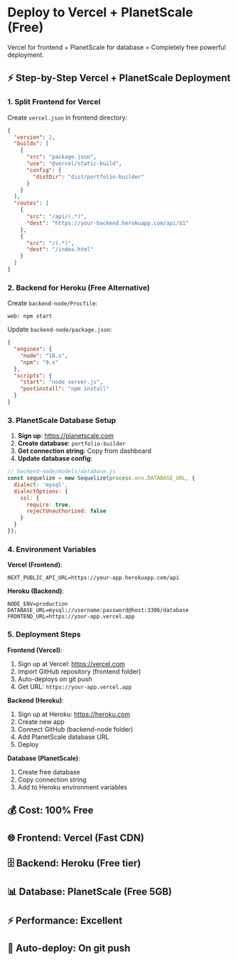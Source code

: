 # Deploy to Vercel + PlanetScale (Free)

Vercel for frontend + PlanetScale for database = Completely free powerful deployment.

## ⚡ Step-by-Step Vercel + PlanetScale Deployment

### 1. Split Frontend for Vercel

Create `vercel.json` in frontend directory:

```json
{
  "version": 2,
  "builds": [
    {
      "src": "package.json",
      "use": "@vercel/static-build",
      "config": {
        "distDir": "dist/portfolio-builder"
      }
    }
  ],
  "routes": [
    {
      "src": "/api/(.*)",
      "dest": "https://your-backend.herokuapp.com/api/$1"
    },
    {
      "src": "/(.*)",
      "dest": "/index.html"
    }
  ]
}
```

### 2. Backend for Heroku (Free Alternative)

Create `backend-node/Procfile`:

```
web: npm start
```

Update `backend-node/package.json`:

```json
{
  "engines": {
    "node": "18.x",
    "npm": "9.x"
  },
  "scripts": {
    "start": "node server.js",
    "postinstall": "npm install"
  }
}
```

### 3. PlanetScale Database Setup

1. **Sign up**: https://planetscale.com
2. **Create database**: `portfolio-builder`
3. **Get connection string**: Copy from dashboard
4. **Update database config**:

```javascript
// backend-node/models/database.js
const sequelize = new Sequelize(process.env.DATABASE_URL, {
  dialect: 'mysql',
  dialectOptions: {
    ssl: {
      require: true,
      rejectUnauthorized: false
    }
  }
});
```

### 4. Environment Variables

**Vercel (Frontend)**:
```
NEXT_PUBLIC_API_URL=https://your-app.herokuapp.com/api
```

**Heroku (Backend)**:
```
NODE_ENV=production
DATABASE_URL=mysql://username:password@host:3306/database
FRONTEND_URL=https://your-app.vercel.app
```

### 5. Deployment Steps

**Frontend (Vercel)**:
1. Sign up at Vercel: https://vercel.com
2. Import GitHub repository (frontend folder)
3. Auto-deploys on git push
4. Get URL: `https://your-app.vercel.app`

**Backend (Heroku)**:
1. Sign up at Heroku: https://heroku.com
2. Create new app
3. Connect GitHub (backend-node folder)
4. Add PlanetScale database URL
5. Deploy

**Database (PlanetScale)**:
1. Create free database
2. Copy connection string
3. Add to Heroku environment variables

## 💰 Cost: 100% Free
## 🌐 Frontend: Vercel (Fast CDN)
## 🗄️ Backend: Heroku (Free tier)
## 📊 Database: PlanetScale (Free 5GB)
## ⚡ Performance: Excellent
## 🔧 Auto-deploy: On git push
